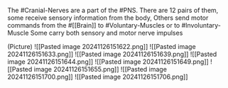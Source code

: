 The #Cranial-Nerves are a part of the #PNS. There are 12 pairs of them, some receive sensory information from the body, Others send motor commands from the #[[Brain]] to #Voluntary-Muscles or to #Involuntary-Muscle 
	Some carry both sensory and motor nerve impulses

(Picture)
	![[Pasted image 20241126151622.png]]
	![[Pasted image 20241126151633.png]]
	![[Pasted image 20241126151639.png]]
	![[Pasted image 20241126151644.png]]
	![[Pasted image 20241126151649.png]]
	![[Pasted image 20241126151655.png]]
	![[Pasted image 20241126151700.png]]
	![[Pasted image 20241126151706.png]]











































